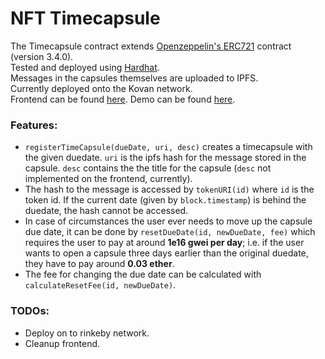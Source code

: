 # NFT Timecapsule

The Timecapsule contract extends <a href="https://github.com/OpenZeppelin/openzeppelin-contracts/tree/master/contracts/token/ERC721">Openzeppelin's ERC721</a> contract (version 3.4.0). <br>
Tested and deployed using <a href="https://hardhat.org/">Hardhat</a>. <br>
Messages in the capsules themselves are uploaded to IPFS. <br>
Currently deployed onto the Kovan network. <br>
Frontend can be found <a href="https://github.com/slothmanxyz/nft-timecapsule-demo">here</a>.
Demo can be found <a href="https://slothmanxyz.github.io/nft-timecapsule-demo">here</a>.

### Features:

- ```registerTimeCapsule(dueDate, uri, desc)``` creates a timecapsule with the given duedate. ```uri``` is the ipfs hash for the message stored in the capsule. ```desc``` contains the the title for the capsule (```desc``` not implemented on the frontend, currently).
- The hash to the message is accessed by ```tokenURI(id)``` where ```id``` is the token id. If the current date (given by ```block.timestamp```) is behind the duedate, the hash cannot be accessed.
- In case of circumstances the user ever needs to move up the capsule due date, it can be done by ```resetDueDate(id, newDueDate, fee)``` which requires the user to pay at around **1e16 gwei per day**; i.e. if the user wants to open a capsule three days earlier than the original duedate, they have to pay around **0.03 ether**.
- The fee for changing the due date can be calculated with ```calculateResetFee(id, newDueDate)```.

### TODOs:

- Deploy on to rinkeby network.
- Cleanup frontend.